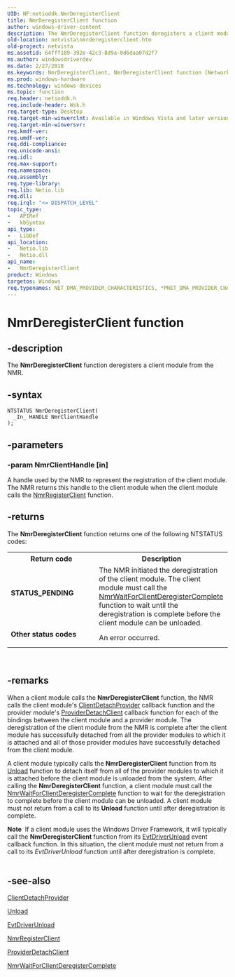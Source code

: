 ```yaml
---
UID: NF:netioddk.NmrDeregisterClient
title: NmrDeregisterClient function
author: windows-driver-content
description: The NmrDeregisterClient function deregisters a client module from the NMR.
old-location: netvista\nmrderegisterclient.htm
old-project: netvista
ms.assetid: 64fff189-392e-42c3-8d9a-0d6daa07d2f7
ms.author: windowsdriverdev
ms.date: 2/27/2018
ms.keywords: NmrDeregisterClient, NmrDeregisterClient function [Network Drivers Starting with Windows Vista], netioddk/NmrDeregisterClient, netvista.nmrderegisterclient, nmrref_db73a389-7569-4d1d-9f96-01d4a28cf73e.xml
ms.prod: windows-hardware
ms.technology: windows-devices
ms.topic: function
req.header: netioddk.h
req.include-header: Wsk.h
req.target-type: Desktop
req.target-min-winverclnt: Available in Windows Vista and later versions of the Windows operating   systems.
req.target-min-winversvr: 
req.kmdf-ver: 
req.umdf-ver: 
req.ddi-compliance: 
req.unicode-ansi: 
req.idl: 
req.max-support: 
req.namespace: 
req.assembly: 
req.type-library: 
req.lib: Netio.lib
req.dll: 
req.irql: "<= DISPATCH_LEVEL"
topic_type:
-	APIRef
-	kbSyntax
api_type:
-	LibDef
api_location:
-	Netio.lib
-	Netio.dll
api_name:
-	NmrDeregisterClient
product: Windows
targetos: Windows
req.typenames: NET_DMA_PROVIDER_CHARACTERISTICS, *PNET_DMA_PROVIDER_CHARACTERISTICS
---
```


# NmrDeregisterClient function


## -description


The 
  <b>NmrDeregisterClient</b> function deregisters a client module from the NMR.


## -syntax


````
NTSTATUS NmrDeregisterClient(
  _In_ HANDLE NmrClientHandle
);
````


## -parameters




### -param NmrClientHandle [in]

A handle used by the NMR to represent the registration of the client module. The NMR returns this
     handle to the client module when the client module calls the 
     <a href="..\netioddk\nf-netioddk-nmrregisterclient.md">NmrRegisterClient</a> function.


## -returns



The 
     <b>NmrDeregisterClient</b> function returns one of the following NTSTATUS codes:

<table>
<tr>
<th>Return code</th>
<th>Description</th>
</tr>
<tr>
<td width="40%">
<dl>
<dt><b>STATUS_PENDING</b></dt>
</dl>
</td>
<td width="60%">
The NMR initiated the deregistration of the client module. The client module must call the 
       <a href="..\netioddk\nf-netioddk-nmrwaitforclientderegistercomplete.md">
       NmrWaitForClientDeregisterComplete</a> function to wait until the deregistration is complete before
       the client module can be unloaded.

</td>
</tr>
<tr>
<td width="40%">
<dl>
<dt><b>Other status codes</b></dt>
</dl>
</td>
<td width="60%">
An error occurred.

</td>
</tr>
</table>
 




## -remarks



When a client module calls the 
    <b>NmrDeregisterClient</b> function, the NMR calls the client module's 
    <a href="..\netioddk\nc-netioddk-npi_client_detach_provider_fn.md">ClientDetachProvider</a> callback
    function and the provider module's 
    <a href="..\netioddk\nc-netioddk-npi_provider_detach_client_fn.md">ProviderDetachClient</a> callback
    function for each of the bindings between the client module and a provider module. The deregistration of
    the client module from the NMR is complete after the client module has successfully detached from all the
    provider modules to which it is attached and all of those provider modules have successfully detached
    from the client module.

A client module typically calls the 
    <b>NmrDeregisterClient</b> function from its 
    <a href="https://msdn.microsoft.com/library/windows/hardware/ff564886">Unload</a> function to detach itself from all of the
    provider modules to which it is attached before the client module is unloaded from the system. After
    calling the 
    <b>NmrDeregisterClient</b> function, a client module must call the 
    <a href="..\netioddk\nf-netioddk-nmrwaitforclientderegistercomplete.md">
    NmrWaitForClientDeregisterComplete</a> function to wait for the deregistration to complete before the
    client module can be unloaded. A client module must not return from a call to its 
    <b>Unload</b> function until after deregistration is
    complete.


<div class="alert"><b>Note</b>  If a client module uses the Windows Driver Framework, it will typically call the 
     <b>NmrDeregisterClient</b> function from its 
     <a href="..\wdfdriver\nc-wdfdriver-evt_wdf_driver_unload.md">EvtDriverUnload</a> event callback function. In
     this situation, the client module must not return from a call to its 
     <i>EvtDriverUnload</i> function until after
     deregistration is complete.</div>
<div> </div>





## -see-also

<a href="..\netioddk\nc-netioddk-npi_client_detach_provider_fn.md">ClientDetachProvider</a>



<a href="https://msdn.microsoft.com/library/windows/hardware/ff564886">Unload</a>



<a href="..\wdfdriver\nc-wdfdriver-evt_wdf_driver_unload.md">EvtDriverUnload</a>



<a href="..\netioddk\nf-netioddk-nmrregisterclient.md">NmrRegisterClient</a>



<a href="..\netioddk\nc-netioddk-npi_provider_detach_client_fn.md">ProviderDetachClient</a>



<a href="..\netioddk\nf-netioddk-nmrwaitforclientderegistercomplete.md">
   NmrWaitForClientDeregisterComplete</a>



 

 


